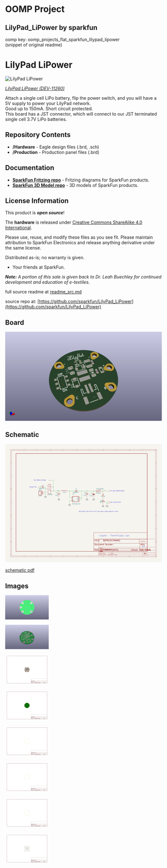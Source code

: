 # OOMP Project  
## LilyPad_LiPower  by sparkfun  
  
oomp key: oomp_projects_flat_sparkfun_lilypad_lipower  
(snippet of original readme)  
  
LilyPad LiPower  
========================================  
  
![LilyPad LiPower](https://cdn.sparkfun.com//assets/parts/6/8/8/1/11260-01.jpg)  
  
[*LilyPad LiPower (DEV-11260)*](https://www.sparkfun.com/products/11260)  
  
Attach a single cell LiPo battery, flip the power switch, and you will have a 5V supply to power your LilyPad network.   
Good up to 150mA. Short circuit protected.  
This board has a JST connector, which will connect to our JST terminated single cell 3.7V LiPo batteries.   
  
Repository Contents  
-------------------  
  
* **/Hardware** - Eagle design files (.brd, .sch)  
* **/Production** - Production panel files (.brd)  
  
Documentation  
--------------  
* **[SparkFun Fritzing repo](https://github.com/sparkfun/Fritzing_Parts)** - Fritzing diagrams for SparkFun products.  
* **[SparkFun 3D Model repo](https://github.com/sparkfun/3D_Models)** - 3D models of SparkFun products.   
  
License Information  
-------------------  
This product is _**open source**_!   
  
The **hardware** is released under [Creative Commons ShareAlike 4.0 International](https://creativecommons.org/licenses/by-sa/4.0/).  
  
Please use, reuse, and modify these files as you see fit. Please maintain attribution to SparkFun Electronics and release anything derivative under the same license.  
  
Distributed as-is; no warranty is given.  
  
- Your friends at SparkFun.  
  
_**Note:** A portion of this sale is given back to Dr. Leah Buechley for continued development and education of e-textiles._  
  
  
  full source readme at [readme_src.md](readme_src.md)  
  
source repo at: [https://github.com/sparkfun/LilyPad_LiPower](https://github.com/sparkfun/LilyPad_LiPower)  
## Board  
  
[![working_3d.png](working_3d_600.png)](working_3d.png)  
## Schematic  
  
[![working_schematic.png](working_schematic_600.png)](working_schematic.png)  
  
[schematic pdf](working_schematic.pdf)  
## Images  
  
[![working_3D_bottom.png](working_3D_bottom_140.png)](working_3D_bottom.png)  
  
[![working_3D_top.png](working_3D_top_140.png)](working_3D_top.png)  
  
[![working_assembly_page_01.png](working_assembly_page_01_140.png)](working_assembly_page_01.png)  
  
[![working_assembly_page_02.png](working_assembly_page_02_140.png)](working_assembly_page_02.png)  
  
[![working_assembly_page_03.png](working_assembly_page_03_140.png)](working_assembly_page_03.png)  
  
[![working_assembly_page_04.png](working_assembly_page_04_140.png)](working_assembly_page_04.png)  
  
[![working_assembly_page_05.png](working_assembly_page_05_140.png)](working_assembly_page_05.png)  
  
[![working_assembly_page_06.png](working_assembly_page_06_140.png)](working_assembly_page_06.png)  
